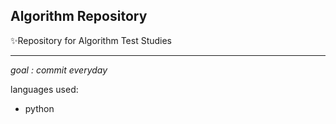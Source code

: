 ## Algorithm Repository
:sparkles:Repository for Algorithm Test Studies 

---
_goal : commit everyday_ 


languages used:

* python 
